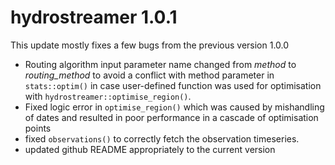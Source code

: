 

# hydrostreamer 1.0.1

This update mostly fixes a few bugs from the previous version 1.0.0

* Routing algorithm input parameter name changed from *method* to *routing_method* to avoid a conflict with method parameter in `stats::optim()` in case user-defined function was used for optimisation with `hydrostreamer::optimise_region()`.
* Fixed logic error in `optimise_region()` which was caused by mishandling of dates and resulted in poor performance in a cascade of optimisation points
* fixed `observations()` to correctly fetch the observation timeseries.
* updated github README appropriately to the current version